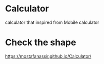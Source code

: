 # Calculator
calculator that inspired from Mobile calculator


# Check the shape

https://mostafanassir.github.io/Calculator/
